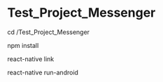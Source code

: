 # Test_Project_Messenger
cd /Test_Project_Messenger

npm install

react-native link

react-native run-android
